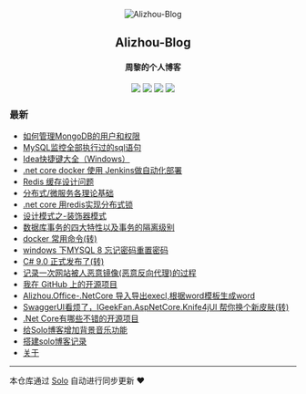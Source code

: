 <p align="center"><img alt="Alizhou-Blog" src="https://qiniucdnpublic.zhouli.info/bitbug_favicon.ico"></p><h2 align="center">
Alizhou-Blog
</h2>

<h4 align="center">周黎的个人博客</h4>
<p align="center"><a title="Alizhou-Blog" target="_blank" href="https://github.com/lizhounet/solo-blog"><img src="https://img.shields.io/github/last-commit/lizhounet/solo-blog.svg?style=flat-square&color=FF9900"></a>
<a title="GitHub repo size in bytes" target="_blank" href="https://github.com/lizhounet/solo-blog"><img src="https://img.shields.io/github/repo-size/lizhounet/solo-blog.svg?style=flat-square"></a>
<a title="Solo Version" target="_blank" href="https://github.com/88250/solo/releases"><img src="https://img.shields.io/badge/solo-4.3.1-f1e05a.svg?style=flat-square&color=blueviolet"></a>
<a title="Hits" target="_blank" href="https://github.com/88250/hits"><img src="https://hits.b3log.org/lizhounet/solo-blog.svg"></a></p>

### 最新

* [如何管理MongoDB的用户和权限](https://47.240.170.145/articles/2021/09/06/1630922989646.html)
* [MySQL监控全部执行过的sql语句](https://47.240.170.145/articles/2021/07/13/1626156448829.html)
* [Idea快捷键大全（Windows）](https://47.240.170.145/articles/2021/04/03/1617421208710.html)
* [.net core docker 使用 Jenkins做自动化部署](https://47.240.170.145/articles/2021/03/19/1616117936905.html)
* [Redis 缓存设计问题](https://47.240.170.145/articles/2021/02/23/1614074368542.html)
* [分布式/微服务各理论基础](https://47.240.170.145/articles/2021/01/20/1611132755129.html)
* [.net core 用redis实现分布式锁](https://47.240.170.145/articles/2021/01/19/1611053181109.html)
* [设计模式之-装饰器模式](https://47.240.170.145/articles/2021/01/15/1610689758489.html)
* [数据库事务的四大特性以及事务的隔离级别](https://47.240.170.145/articles/2021/01/14/1610593242959.html)
* [docker 常用命令(转)](https://47.240.170.145/articles/2021/01/07/1609999858071.html)
* [windows 下MYSQL 8 忘记密码重置密码](https://47.240.170.145/articles/2020/11/17/1605591769796.html)
* [C# 9.0 正式发布了(转)](https://47.240.170.145/articles/2020/11/12/1605146340521.html)
* [记录一次网站被人恶意镜像(恶意反向代理)的过程](https://47.240.170.145/articles/2020/10/27/1603774438726.html)
* [我在 GitHub 上的开源项目](https://47.240.170.145/my-github-repos)
* [Alizhou.Office-.NetCore 导入导出execl,根据word模板生成word](https://47.240.170.145/articles/2020/08/19/1597850920589.html)
* [SwaggerUI看烦了，IGeekFan.AspNetCore.Knife4jUI 帮你换个新皮肤(转)](https://47.240.170.145/articles/2020/08/11/1597111856215.html)
* [.Net Core有哪些不错的开源项目](https://47.240.170.145/articles/2020/08/05/1596621223515.html)
* [给Solo博客增加背景音乐功能](https://47.240.170.145/articles/2020/04/14/1586860158105.html)
* [搭建solo博客记录](https://47.240.170.145/articles/2020/04/01/1585736895879.html)
* [关于](https://47.240.170.145/about)



---

本仓库通过 [Solo](https://github.com/88250/solo) 自动进行同步更新 ❤️ 